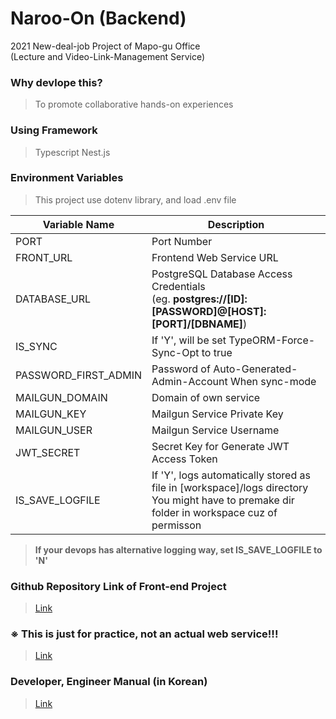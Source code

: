 # Naroo-On (Backend)

<p>
2021 New-deal-job Project of Mapo-gu Office<br/>
(Lecture and Video-Link-Management Service)
</p>

### Why devlope this?

> To promote collaborative hands-on experiences

### Using Framework

> Typescript
> Nest.js

### Environment Variables

> This project use dotenv library, and load .env file

| Variable Name        | Description                                                                                                                                    |
| -------------------- | ---------------------------------------------------------------------------------------------------------------------------------------------- |
| PORT                 | Port Number                                                                                                                                    |
| FRONT_URL            | Frontend Web Service URL                                                                                                                       |
| DATABASE_URL         | PostgreSQL Database Access Credentials<br/>(eg. **postgres://[ID]:[PASSWORD]@[HOST]:[PORT]/[DBNAME]**)                                         |
| IS_SYNC              | If 'Y', will be set TypeORM-Force-Sync-Opt to true                                                                                             |
| PASSWORD_FIRST_ADMIN | Password of Auto-Generated-Admin-Account When sync-mode                                                                                        |
| MAILGUN_DOMAIN       | Domain of own service                                                                                                                          |
| MAILGUN_KEY          | Mailgun Service Private Key                                                                                                                    |
| MAILGUN_USER         | Mailgun Service Username                                                                                                                       |
| JWT_SECRET           | Secret Key for Generate JWT Access Token                                                                                                       |
| IS_SAVE_LOGFILE      | If 'Y', logs automatically stored as file in [workspace]/logs directory<br/>You might have to premake dir folder in workspace cuz of permisson |

> **If your devops has alternative logging way, set IS_SAVE_LOGFILE to 'N'**

### Github Repository Link of Front-end Project

> [Link](https://github.com/konerds/naroo-on-frontend)

### ※ This is just for practice, not an actual web service!!!

> [Link](https://naroo-on-frontend-dot-macro-market-370703.du.r.appspot.com)

### Developer, Engineer Manual (in Korean)

> [Link](https://cdn.discordapp.com/attachments/943123016659922977/1059857891256967318/naroo-on-manual-211028.pdf)
